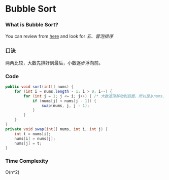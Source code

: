 # Bubble Sort

### What is Bubble Sort?
You can review from [here](http://blog.csdn.net/han_xiaoyang/article/details/12163251) and look for *五、冒泡排序*  

### 口诀
两两比较，大数先排好到最后，小数逐步浮向前。  

### Code
```java
public void sort(int[] nums) {
	for (int i = nums.length - 1; i > 0; i--) {
		for (int j = 1; j <= i; j++) { /* 大数逐渐移动到后面，所以是从nums.length-1 -- 0 逐步有序化*/
			if (nums[j] < nums[j - 1]) {
				swap(nums, j, j - 1);
			}
		}
	}
}
private void swap(int[] nums, int i, int j) {
	int t = nums[i];
	nums[i] = nums[j];
	nums[j] = t;
}
```

### Time Complexity
O(n^2)

